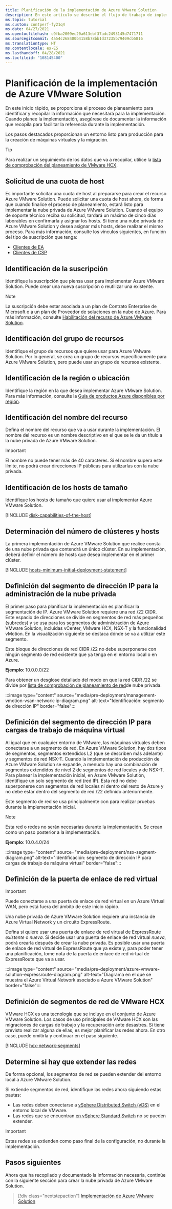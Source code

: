 ```yaml
---
title: Planificación de la implementación de Azure VMware Solution
description: En este artículo se describe el flujo de trabajo de implementación de Azure VMware Solution.  El resultado final es un entorno listo para la creación y migración de máquinas virtuales (VM).
ms.topic: tutorial
ms.custom: contperf-fy21q4
ms.date: 04/27/2021
ms.openlocfilehash: c9fba2009ec20a613ebf37adc2493145d7471711
ms.sourcegitcommit: 4a54c268400b4158b78bb1d37235b79409cb5816
ms.translationtype: HT
ms.contentlocale: es-ES
ms.lasthandoff: 04/28/2021
ms.locfileid: "108145400"
---
```

# <a name="plan-the-azure-vmware-solution-deployment"></a>Planificación de la implementación de Azure VMware Solution

En este inicio rápido, se proporciona el proceso de planeamiento para identificar y recopilar la información que necesitará para la implementación. Cuando planee la implementación, asegúrese de documentar la información que recopila para facilitar la referencia durante la implementación.

Los pasos destacados proporcionan un entorno listo para producción para la creación de máquinas virtuales y la migración. 

>[!TIP]
>Para realizar un seguimiento de los datos que va a recopilar, utilice la [lista de comprobación del planeamiento de VMware HCX](https://www.virtualworkloads.com/2021/04/hcx-planning-checklist/).


## <a name="request-a-host-quota"></a>Solicitud de una cuota de host 

Es importante solicitar una cuota de host al prepararse para crear el recurso Azure VMware Solution. Puede solicitar una cuota de host ahora, de forma que cuando finalice el proceso de planeamiento, estará listo para implementar la nube privada de Azure VMware Solution. Cuando el equipo de soporte técnico reciba su solicitud, tardará un máximo de cinco días laborables en confirmarla y asignar los hosts. Si tiene una nube privada de Azure VMware Solution y desea asignar más hosts, debe realizar el mismo proceso. Para más información, consulte los vínculos siguientes, en función del tipo de suscripción que tenga:
- [Clientes de EA](enable-azure-vmware-solution.md?tabs=azure-portal#request-host-quota-for-ea-customers)
- [Clientes de CSP](enable-azure-vmware-solution.md?tabs=azure-portal#request-host-quota-for-csp-customers)

## <a name="identify-the-subscription"></a>Identificación de la suscripción

Identifique la suscripción que piensa usar para implementar Azure VMware Solution.  Puede crear una nueva suscripción o reutilizar una existente.

>[!NOTE]
>La suscripción debe estar asociada a un plan de Contrato Enterprise de Microsoft o a un plan de Proveedor de soluciones en la nube de Azure. Para más información, consulte [Habilitación del recurso de Azure VMware Solution](enable-azure-vmware-solution.md).

## <a name="identify-the-resource-group"></a>Identificación del grupo de recursos

Identifique el grupo de recursos que quiere usar para Azure VMware Solution.  Por lo general, se crea un grupo de recursos específicamente para Azure VMware Solution, pero puede usar un grupo de recursos existente.

## <a name="identify-the-region-or-location"></a>Identificación de la región o ubicación

Identifique la región en la que desea implementar Azure VMware Solution.  Para más información, consulte la [Guía de productos Azure disponibles por región](https://azure.microsoft.com/en-us/global-infrastructure/services/?products=azure-vmware).

## <a name="identify-the-resource-name"></a>Identificación del nombre del recurso

Defina el nombre del recurso que va a usar durante la implementación.  El nombre del recurso es un nombre descriptivo en el que se le da un título a la nube privada de Azure VMware Solution.

>[!IMPORTANT]
>El nombre no puede tener más de 40 caracteres. Si el nombre supera este límite, no podrá crear direcciones IP públicas para utilizarlas con la nube privada. 

## <a name="identify-the-size-hosts"></a>Identificación de los hosts de tamaño

Identifique los hosts de tamaño que quiere usar al implementar Azure VMware Solution.  

[!INCLUDE [disk-capabilities-of-the-host](includes/disk-capabilities-of-the-host.md)]

## <a name="determine-the-number-of-clusters-and-hosts"></a>Determinación del número de clústeres y hosts

La primera implementación de Azure VMware Solution que realice consta de una nube privada que contendrá un único clúster. En su implementación, deberá definir el número de hosts que desea implementar en el primer clúster.

[!INCLUDE [hosts-minimum-initial-deployment-statement](includes/hosts-minimum-initial-deployment-statement.md)]

## <a name="define-the-ip-address-segment-for-private-cloud-management"></a>Definición del segmento de dirección IP para la administración de la nube privada

El primer paso para planificar la implementación es planificar la segmentación de IP. Azure VMware Solution requiere una red /22 CIDR. Este espacio de direcciones se divide en segmentos de red más pequeños (subredes) y se usa para los segmentos de administración de Azure VMware Solution, incluidas vCenter, VMware HCX, NSX-T y la funcionalidad vMotion. En la visualización siguiente se destaca dónde se va a utilizar este segmento.

Este bloque de direcciones de red CIDR /22 no debe superponerse con ningún segmento de red existente que ya tenga en el entorno local o en Azure.

**Ejemplo**: 10.0.0.0/22

Para obtener un desglose detallado del modo en que la red CIDR /22 se divide por [lista de comprobación de planeamiento de red](tutorial-network-checklist.md#routing-and-subnet-considerations)de nube privada.

:::image type="content" source="media/pre-deployment/management-vmotion-vsan-network-ip-diagram.png" alt-text="Identificación: segmento de dirección IP" border="false":::  

## <a name="define-the-ip-address-segment-for-vm-workloads"></a>Definición del segmento de dirección IP para cargas de trabajo de máquina virtual

Al igual que en cualquier entorno de VMware, las máquinas virtuales deben conectarse a un segmento de red. En Azure VMware Solution, hay dos tipos de segmentos, segmentos extendidos L2 (que se describen más adelante) y segmentos de red NSX-T. Cuando la implementación de producción de Azure VMware Solution se expande, a menudo hay una combinación de segmentos extendidos de nivel 2 de segmentos de red locales y de NSX-T. Para planear la implementación inicial, en Azure VMware Solution, identifique un solo segmento de red (red IP). Esta red no debe superponerse con segmentos de red locales ni dentro del resto de Azure y no debe estar dentro del segmento de red /22 definido anteriormente.

Este segmento de red se usa principalmente con para realizar pruebas durante la implementación inicial.

>[!NOTE]
>Esta red o redes no serán necesarias durante la implementación. Se crean como un paso posterior a la implementación.
  
**Ejemplo**: 10.0.4.0/24

:::image type="content" source="media/pre-deployment/nsx-segment-diagram.png" alt-text="Identificación: segmento de dirección IP para cargas de trabajo de máquina virtual" border="false":::     

## <a name="define-the-virtual-network-gateway"></a>Definición de la puerta de enlace de red virtual

>[!IMPORTANT]
>Puede conectarse a una puerta de enlace de red virtual en un Azure Virtual WAN, pero está fuera del ámbito de este inicio rápido.

Una nube privada de Azure VMware Solution requiere una instancia de Azure Virtual Network y un circuito ExpressRoute.  

Defina si quiere usar una puerta de enlace de red virtual de ExpressRoute *existente* o *nueva*.  Si decide usar una puerta de enlace de red virtual *nueva*, podrá crearla después de crear la nube privada. Es posible usar una puerta de enlace de red virtual de ExpressRoute que ya existe y, para poder tener una planificación, tome nota de la puerta de enlace de red virtual de ExpressRoute que va a usar. 

:::image type="content" source="media/pre-deployment/azure-vmware-solution-expressroute-diagram.png" alt-text="Diagrama en el que se muestra el Azure Virtual Network asociado a Azure VMware Solution" border="false":::



## <a name="define-vmware-hcx-network-segments"></a>Definición de segmentos de red de VMware HCX

VMware HCX es una tecnología que se incluye en el conjunto de Azure VMware Solution. Los casos de uso principales de VMware HCX son las migraciones de cargas de trabajo y la recuperación ante desastres. Si tiene previsto realizar alguna de ellas, es mejor planificar las redes ahora. En otro caso, puede omitirla y continuar en el paso siguiente.

[!INCLUDE [hcx-network-segments](includes/hcx-network-segments.md)]

## <a name="determine-whether-to-extend-your-networks"></a>Determine si hay que extender las redes

De forma opcional, los segmentos de red se pueden extender del entorno local a Azure VMware Solution. 

Si extiende segmentos de red, identifique las redes ahora siguiendo estas pautas:

- Las redes deben conectarse a [vSphere Distributed Switch (vDS)](https://docs.vmware.com/en/VMware-vSphere/6.7/com.vmware.vsphere.networking.doc/GUID-B15C6A13-797E-4BCB-B9D9-5CBC5A60C3A6.html) en el entorno local de VMware.  
- Las redes que se encuentran [en vSphere Standard Switch](https://docs.vmware.com/en/VMware-vSphere/6.7/com.vmware.vsphere.networking.doc/GUID-350344DE-483A-42ED-B0E2-C811EE927D59.html) no se pueden extender.

>[!IMPORTANT]
>Estas redes se extienden como paso final de la configuración, no durante la implementación.


## <a name="next-steps"></a>Pasos siguientes
Ahora que ha recopilado y documentado la información necesaria, continúe con la siguiente sección para crear la nube privada de Azure VMware Solution.

> [!div class="nextstepaction"]
> [Implementación de Azure VMware Solution](deploy-azure-vmware-solution.md)
> 
